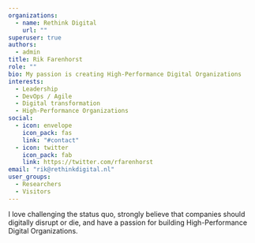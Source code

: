 ```yaml
---
organizations:
  - name: Rethink Digital
    url: ""
superuser: true
authors:
  - admin
title: Rik Farenhorst
role: ""
bio: My passion is creating High-Performance Digital Organizations
interests:
  - Leadership
  - DevOps / Agile
  - Digital transformation
  - High-Performance Organizations
social:
  - icon: envelope
    icon_pack: fas
    link: "#contact"
  - icon: twitter
    icon_pack: fab
    link: https://twitter.com/rfarenhorst
email: "rik@rethinkdigital.nl"
user_groups:
  - Researchers
  - Visitors
---
```

I love challenging the status quo, strongly believe that companies should digitally disrupt or die, and have a passion for building High-Performance Digital Organizations.
